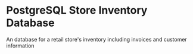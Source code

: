 # PostgreSQL Store Inventory Database  
An database for a retail store's inventory including invoices and customer information  
